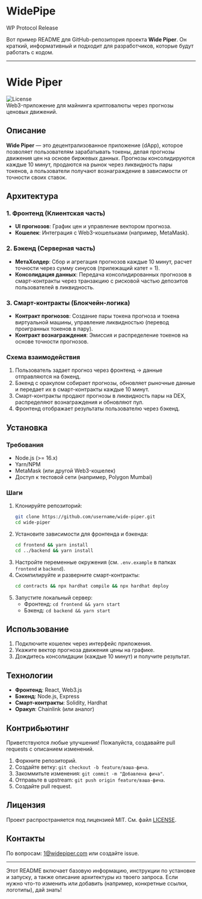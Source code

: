 # WidePipe
WP Protocol Release


Вот пример README для GitHub-репозитория проекта **Wide Piper**. Он краткий, информативный и подходит для разработчиков, которые будут работать с кодом.

---

# Wide Piper

![License](https://img.shields.io/badge/license-MIT-blue.svg)  
Web3-приложение для майнинга криптовалюты через прогнозы ценовых движений.

## Описание
**Wide Piper** — это децентрализованное приложение (dApp), которое позволяет пользователям зарабатывать токены, делая прогнозы движения цен на основе биржевых данных. Прогнозы консолидируются каждые 10 минут, продаются на рынок через ликвидность пары токенов, а пользователи получают вознаграждение в зависимости от точности своих ставок.

## Архитектура

### 1. Фронтенд (Клиентская часть)
- **UI прогнозов**: График цен и управление вектором прогноза.
- **Кошелек**: Интеграция с Web3-кошельками (например, MetaMask).

### 2. Бэкенд (Серверная часть)
- **МетаХолдер**: Сбор и агрегация прогнозов каждые 10 минут, расчет точности через сумму синусов (прилежащий катет = 1).
- **Консолидация данных**: Передача консолидированных прогнозов в смарт-контракты через транзакцию с рисковой частью депозитов пользователей в ликвидность.

### 3. Смарт-контракты (Блокчейн-логика)
- **Контракт прогнозов**: Создание пары токена прогноза и токена виртуальной машины, управление ликвидностью (перевод проигранных токенов в пару).
- **Контракт вознаграждения**: Эмиссия и распределение токенов на основе точности прогнозов.

### Схема взаимодействия
1. Пользователь задает прогноз через фронтенд → данные отправляются на бэкенд.
2. Бэкенд с оракулом собирает прогнозы, обновляет рыночные данные и передает их в смарт-контракты каждые 10 минут.
3. Смарт-контракты продают прогнозы в ликвидность пары на DEX, распределяют вознаграждения и обновляют пул.
4. Фронтенд отображает результаты пользователю через бэкенд.

## Установка

### Требования
- Node.js (>= 16.x)
- Yarn/NPM
- MetaMask (или другой Web3-кошелек)
- Доступ к тестовой сети (например, Polygon Mumbai)

### Шаги
1. Клонируйте репозиторий:
   ```bash
   git clone https://github.com/username/wide-piper.git
   cd wide-piper
   ```
2. Установите зависимости для фронтенда и бэкенда:
   ```bash
   cd frontend && yarn install
   cd ../backend && yarn install
   ```
3. Настройте переменные окружения (см. `.env.example` в папках `frontend` и `backend`).
4. Скомпилируйте и разверните смарт-контракты:
   ```bash
   cd contracts && npx hardhat compile && npx hardhat deploy
   ```
5. Запустите локальный сервер:
   - Фронтенд: `cd frontend && yarn start`
   - Бэкенд: `cd backend && yarn start`

## Использование
1. Подключите кошелек через интерфейс приложения.
2. Укажите вектор прогноза движения цены на графике.
3. Дождитесь консолидации (каждые 10 минут) и получите результат.

## Технологии
- **Фронтенд**: React, Web3.js
- **Бэкенд**: Node.js, Express
- **Смарт-контракты**: Solidity, Hardhat
- **Оракул**: Chainlink (или аналог)

## Контрибьютинг
Приветствуются любые улучшения! Пожалуйста, создавайте pull requests с описанием изменений.

1. Форкните репозиторий.
2. Создайте ветку: `git checkout -b feature/ваша-фича`.
3. Закоммитьте изменения: `git commit -m "Добавлена фича"`.
4. Отправьте в upstream: `git push origin feature/ваша-фича`.
5. Создайте pull request.

## Лицензия
Проект распространяется под лицензией MIT. См. файл [LICENSE](LICENSE).

## Контакты
По вопросам: [1@widepiper.com](1@widepiper.com) или создайте issue.

---

Этот README включает базовую информацию, инструкции по установке и запуску, а также описание архитектуры из твоего запроса. Если нужно что-то изменить или добавить (например, конкретные ссылки, логотипы), дай знать!

